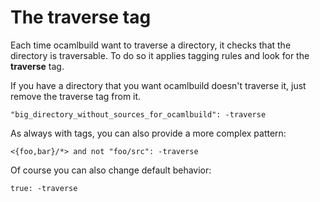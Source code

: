 <!-- ((! set title The traverse tag !)) ((! set learn !)) -->

# The traverse tag
Each time ocamlbuild want to traverse a directory, it checks that the
directory is traversable. To do so it applies tagging rules and look for
the **traverse** tag.

If you have a directory that you want ocamlbuild doesn't traverse it,
just remove the traverse tag from it.

```
"big_directory_without_sources_for_ocamlbuild": -traverse
```

As always with tags, you can also provide a more complex pattern:

```
<{foo,bar}/*> and not "foo/src": -traverse
```

Of course you can also change default behavior:

```
true: -traverse
```

